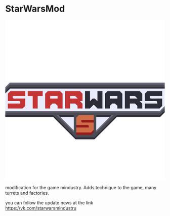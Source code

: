 # StarWarsMod
![Logo](logo.png)

modification for the game mindustry. Adds technique to the game, many turrets and factories.

you can follow the update news at the link https://vk.com/starwarsmindustru
